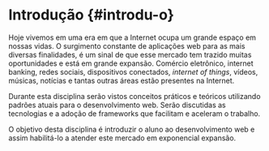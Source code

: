 # Introdução {#introdu-o}

Hoje vivemos em uma era em que a Internet ocupa um grande espaço em nossas vidas. O surgimento constante de aplicações web para as mais diversas finalidades, é um sinal de que esse mercado tem trazido muitas oportunidades e está em grande expansão. Comércio eletrônico, internet banking, redes sociais, dispositivos conectados, _internet of things_, vídeos, músicas, notícias e tantas outras áreas estão presentes na Internet.

Durante esta disciplina serão vistos conceitos práticos e teóricos utilizando padrões atuais para o desenvolvimento web. Serão discutidas as tecnologias e a adoção de frameworks que facilitam e aceleram o trabalho.

O objetivo desta disciplina é introduzir o aluno ao desenvolvimento web e assim habilitá-lo a atender este mercado em exponencial expansão.

